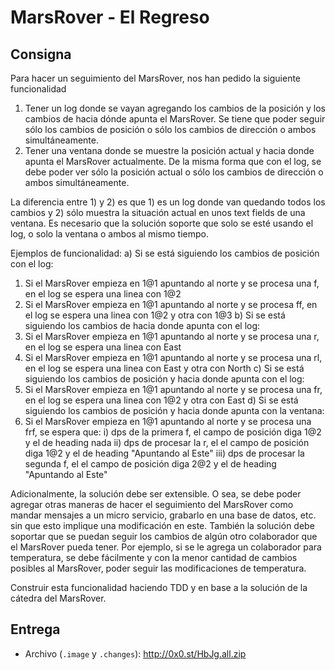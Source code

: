 # MarsRover - El Regreso

## Consigna

Para hacer un seguimiento del MarsRover, nos han pedido la siguiente funcionalidad

1. Tener un log donde se vayan agregando los cambios de la posición y los
   cambios de hacia dónde apunta el MarsRover. Se tiene que poder seguir sólo los
   cambios de posición o sólo los cambios de dirección o ambos simultáneamente.
2. Tener una ventana donde se muestre la posición actual y hacia donde apunta el
MarsRover actualmente. De la misma forma que con el log, se debe poder ver sólo
la posición actual o sólo los cambios de dirección o ambos simultáneamente.

La diferencia entre 1) y 2) es que 1) es un log donde van quedando todos los cambios y 2) sólo muestra la situación actual en unos text fields de una ventana.
Es necesario que la solución soporte que solo se esté usando el log, o solo la ventana o ambos al mismo tiempo.

Ejemplos de funcionalidad:
a) Si se está siguiendo los cambios de posición con el log:
   1) Si el MarsRover empieza en 1@1 apuntando al norte y se procesa una f, en el log se espera una linea con 1@2
   2) Si el MarsRover empieza en 1@1 apuntando al norte y se procesa ff, en el log se espera una linea con 1@2 y otra con 1@3
b) Si se está siguiendo los cambios de hacia donde apunta con el log:
   1) Si el MarsRover empieza en 1@1 apuntando al norte y se procesa una r, en el log se espera una linea con East
   2) Si el MarsRover empieza en 1@1 apuntando al norte y se procesa una rl, en el log se espera una linea con East y otra con North
c) Si se está siguiendo los cambios de posición y hacia donde apunta con el log:
   1) Si el MarsRover empieza en 1@1 apuntando al norte y se procesa una fr, en el log se espera una linea con 1@2 y otra con East
d) Si se está siguiendo los cambios de posición y hacia donde apunta con la ventana:
   1) Si el MarsRover empieza en 1@1 apuntando al norte y se procesa una frf, se espera que:
      i) dps de la primera f, el campo de posición diga 1@2 y el de heading nada
      ii) dps de procesar la r, el el campo de posición diga 1@2 y el de heading "Apuntando al Este"
      iii) dps de procesar la segunda f, el el campo de posición diga 2@2 y el de heading "Apuntando al Este"

Adicionalmente, la solución debe ser extensible. O sea, se debe poder agregar otras maneras de hacer el seguimiento del MarsRover como mandar mensajes a un micro servicio, grabarlo en una base de datos, etc. sin que esto implique una modificación en este.
También la solución debe soportar que se puedan seguir los cambios de algún otro colaborador que el MarsRover pueda tener. Por ejemplo, si se le agrega un colaborador para temperatura, se debe fácilmente y con la menor cantidad de cambios posibles al MarsRover, poder seguir las modificaciones de temperatura.

Construir esta funcionalidad haciendo TDD y en base a la solución de la cátedra del MarsRover.

## Entrega

- Archivo (`.image` y `.changes`): http://0x0.st/HbJg.all.zip
